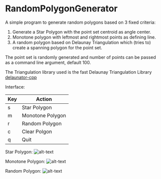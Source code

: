 # RandomPolygonGenerator
A simple program to generate random polygons based on 3 fixed criteria:

1. Generate a Star Polygon with the point set centroid as angle center.
2. Monotone polygon with leftmost and rightmost points as defining line.
3. A random polygon based on Delaunay Triangulation which (tries to) create a spanning polygon for the point set.

The point set is randomly generated and number of points can be passed as a command line argument, default 100.

The Triangulation library used is the fast Delaunay Triangulation Library [delaunator-cpp](https://github.com/delfrrr/delaunator-cpp)

Interface:

Key | Action
--- | ---
s | Star Polygon
m | Monotone Polygon
r | Random Polygon
c | Clear Polgon
q | Quit


Star Polygon:
![alt-text](https://github.com/KuZo1304/RandomPolygonGenerator/Star.png "Star Polygon")

Monotone Polygon:
![alt-text](https://github.com/KuZo1304/RandomPolygonGenerator/Mono.png "Monetone Polygon")

Random Polygon:
![alt-text](https://github.com/KuZo1304/RandomPolygonGenerator/Rand.png "Random Polygon")
